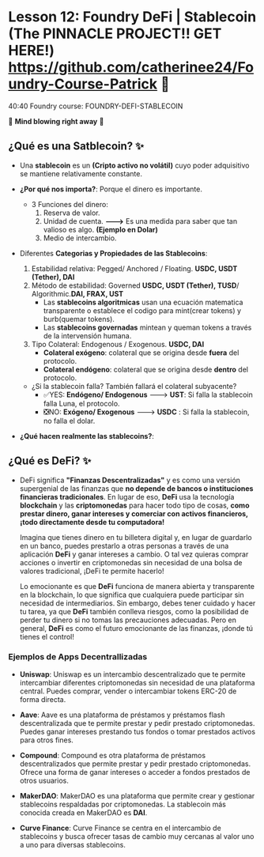 # Lesson 12: Foundry DeFi | Stablecoin (The PINNACLE PROJECT!! GET HERE!) https://github.com/catherinee24/Foundry-Course-Patrick 🤩

40:40
Foundry course: FOUNDRY-DEFI-STABLECOIN

🤯 **Mind blowing right away** 🤯

## ¿Qué es una Satblecoin? ✨

- Una **stablecoin** es un **(Cripto activo no volátil)** cuyo poder adquisitivo se mantiene relativamente constante.

- **¿Por qué nos importa?**:
  Porque el dinero es importante.

  - 3 Funciones del dinero:
    1. Reserva de valor.
    2. Unidad de cuenta. **--->** Es una medida para saber que tan valioso es algo. **(Ejemplo en Dolar)**
    3. Medio de intercambio.

- Diferentes **Categorias y Propiedades de las Stablecoins**:

  1. Estabilidad relativa: Pegged/ Anchored / Floating. **USDC, USDT (Tether), DAI**
  2. Método de estabilidad: Governed **USDC, USDT (Tether), TUSD**/ Algorithmic.**DAI, FRAX, UST**
     - Las **stablecoins algoritmicas** usan una ecuación matematica transparente o establece el codigo para mint(crear tokens) y burb(quemar tokens).
     - Las **stablecoins governadas** mintean y queman tokens a través de la intervensión humana.
  3. Tipo Colateral: Endogenous / Exogenous. **USDC, DAI**
     - **Colateral exógeno**: colateral que se origina desde **fuera** del protocolo.
     - **Colateral endógeno**: colateral que se origina desde **dentro** del protocolo.

  - ¿Si la stablecoin falla? También fallará el colateral subyacente?
    - ✅YES: **Endógeno/ Endogenous** ---> **UST**: Si falla la stablecoin falla Luna, el protocolo.
    - ❎NO: **Exógeno/ Exogenous** ---> **USDC** : Si falla la stablecoin, no falla el dolar.

- **¿Qué hacen realmente las stablecoins?**:

## ¿Qué es DeFi? ✨

- DeFi significa **"Finanzas Descentralizadas"** y es como una versión supergenial de las finanzas que **no depende de bancos o instituciones financieras tradicionales**. En lugar de eso, **DeFi** usa la tecnología **blockchain** y las **criptomonedas** para hacer todo tipo de cosas, **como prestar dinero, ganar intereses y comerciar con activos financieros, ¡todo directamente desde tu computadora!**

  Imagina que tienes dinero en tu billetera digital y, en lugar de guardarlo en un banco, puedes prestarlo a otras personas a través de una aplicación **DeFi** y ganar intereses a cambio. O tal vez quieras comprar acciones o invertir en criptomonedas sin necesidad de una bolsa de valores tradicional, ¡DeFi te permite hacerlo!

  Lo emocionante es que **DeFi** funciona de manera abierta y transparente en la blockchain, lo que significa que cualquiera puede participar sin necesidad de intermediarios. Sin embargo, debes tener cuidado y hacer tu tarea, ya que **DeFi** también conlleva riesgos, como la posibilidad de perder tu dinero si no tomas las precauciones adecuadas. Pero en general, **DeFi** es como el futuro emocionante de las finanzas, ¡donde tú tienes el control!

### Ejemplos de Apps Decentrallizadas

- **Uniswap**: Uniswap es un intercambio descentralizado que te permite intercambiar diferentes criptomonedas sin necesidad de una plataforma central. Puedes comprar, vender o intercambiar tokens ERC-20 de forma directa.

- **Aave**: Aave es una plataforma de préstamos y préstamos flash descentralizada que te permite prestar y pedir prestado criptomonedas. Puedes ganar intereses prestando tus fondos o tomar prestados activos para otros fines.

- **Compound**: Compound es otra plataforma de préstamos descentralizados que permite prestar y pedir prestado criptomonedas. Ofrece una forma de ganar intereses o acceder a fondos prestados de otros usuarios.

- **MakerDAO**: MakerDAO es una plataforma que permite crear y gestionar stablecoins respaldadas por criptomonedas. La stablecoin más conocida creada en MakerDAO es **DAI**.

- **Curve Finance**: Curve Finance se centra en el intercambio de stablecoins y busca ofrecer tasas de cambio muy cercanas al valor uno a uno para diversas stablecoins.
